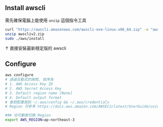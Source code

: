 

## Install awscli

需先確保電腦上能使用 `unzip` 這個指令工具

```bash
curl "https://awscli.amazonaws.com/awscli-exe-linux-x86_64.zip" -o "awscliv2.zip"
unzip awscliv2.zip
sudo ./aws/install
```

↑ 直接安裝最新穩定版的 awscli


## Configure

```bash
aws configure
# 透過互動式的詢問, 依序為
# 1. AWS Access Key ID
# 2. AWS Secret Access Key
# 3. Default region name [None]
# 4. Default output format
# 會把配置寫到 ~/.aws/config && ~/.aws/credentials
# Region 可參考 https://docs.aws.amazon.com/AWSEC2/latest/UserGuide/using-regions-availability-zones.html

### 也可動態切換 Region
export AWS_REGION=ap-northeast-3
```